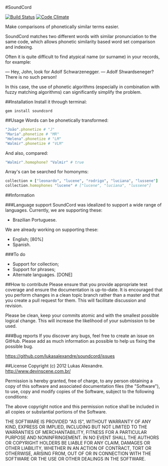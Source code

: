 #SoundCord

[![Build Status](https://secure.travis-ci.org/lukasalexandre/soundcord.png)](http://travis-ci.org/lukasalexandre/soundcord) [![Code Climate](https://codeclimate.com/badge.png)](https://codeclimate.com/github/lukasalexandre/soundcord)

Make comparisons of phonetically similar terms easier.

SoundCord matches two different words with similar pronunciation to the same code, which allows phonetic similarity based word set comparison and indexing.

Often it is quite difficult to find atypical name (or surname) in your records, for example:

— Hey, John, look for Adolf Schwarzenegger.
— Adolf Shwardseneger? There is no such person!

In this case, the use of phonetic algorithms (especially in combination with fuzzy matching algorithms) can significantly simplify the problem.

##Installation
Install it through terminal:

`gem install soundcord`

##Usage
Words can be phonetically transformed:

```ruby
"João".phonetize # "J"
"Maria".phonetize # "MR"
"Helena".phonetize # "LM"
"Walmir".phonetize # "VLM"
```

And also, compared:

```ruby
"Walmir".homophone? "Valmir" # true
```

Array's can be searched for homonyms:

```ruby
collection = ["leonardo", "lucene", "rodrigo", "luciana", "lussene"]
collection.homophones "lucene" # ["lucene", "luciana", "lussene"]
```

##Information

###Language support
SoundCord was idealized to support a wide range of languages. Currently, we are supporting these:

* Brazilian Portuguese.

We are already working on supporting these:

* English; [80%]
* Spanish.

###To do
* Support for collection;
* Support for phrases;
* Alternate languages. [DONE]

##How to contribute
Please ensure that you provide appropriate test coverage and ensure the documentation is up-to-date. It is encouraged that you perform changes in a clean topic branch rather than a master and that you create a pull request for them. This will facilitate discussion and revision.

Please be clean, keep your commits atomic and with the smallest possible logical change. This will increase the likelihood of your submission to be used.

###Bug reports
If you discover any bugs, feel free to create an issue on GitHub. Please add as much information as possible to help us fixing the possible bug.

https://github.com/lukasalexandre/soundcord/issues

##License
Copyright (c) 2012 Lukas Alexandre. http://www.devinscene.com.br/

Permission is hereby granted, free of charge, to any person obtaining
a copy of this software and associated documentation files (the
"Software"), to use, copy and modify copies of the Software, subject
to the following conditions:

The above copyright notice and this permission notice shall be
included in all copies or substantial portions of the Software.

THE SOFTWARE IS PROVIDED "AS IS", WITHOUT WARRANTY OF ANY KIND,
EXPRESS OR IMPLIED, INCLUDING BUT NOT LIMITED TO THE WARRANTIES OF
MERCHANTABILITY, FITNESS FOR A PARTICULAR PURPOSE AND
NONINFRINGEMENT. IN NO EVENT SHALL THE AUTHORS OR COPYRIGHT HOLDERS BE
LIABLE FOR ANY CLAIM, DAMAGES OR OTHER LIABILITY, WHETHER IN AN ACTION
OF CONTRACT, TORT OR OTHERWISE, ARISING FROM, OUT OF OR IN CONNECTION
WITH THE SOFTWARE OR THE USE OR OTHER DEALINGS IN THE SOFTWARE.
